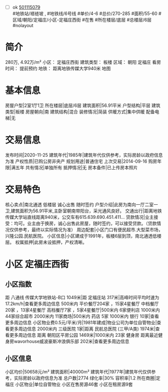 - [ ] ok [501115079](https://bj.5i5j.com/ershoufang/501115079.html)  
 #地铁站/褡裢坡 ,  #地铁线/6号线
#单价/4-6 #总价/270-285 #面积/55-60   #区域/朝阳/定福庄/小区-定福庄西街 #在售 #所在楼层/底层 #总楼层/6层 #nolayout 
# 简介 
 280万,  4.92万/m² 
小区： 定福庄西街
建筑类型： 板楼
区域： 朝阳 定福庄
看房时间： 提前预约
地铁： 距离地铁传媒大学940米 地图
# 基本信息 
 房屋户型|2室1厅1卫
所在楼层|底层/6层
建筑面积|56.91平米
户型结构|平层
建筑类型|板楼
房屋朝向|南
建筑结构|混合
装修情况|简装
供暖方式|集中供暖
配备电梯|无
# 交易信息 
 发布时间|2020-11-25
建筑年代|1985年|建筑年代仅供参考，实际房龄以政府信息为准
产权性质|已购公房非央产
规划用途|普通住宅
上次交易|2014-09-16
购房年限|满五年
共有情况|单独所有
抵押情况|无
房本备件|已上传房本照片
# 交易特色 
 核心卖点|南北通透 低楼层 诚心出售 随时签约
户型介绍|此房为南向一厅二室一卫,建筑面积为56.91平米,主卧室朝南带阳台，采光通风良好。
交通出行|距离地铁传媒大学站直线距离940米，公交车有615.639.690.451.411...
贷款情况|业主接受：均可。业主由于换房，诚心出售此房屋，随时签约，可以接受贷款。（贷款情况仅供参考，最终以实际情况为准）
周边配套|小区门口有便民超市.大型菜市场，兴隆公园.民航医院。
小区信息|小区建成于1991年，板楼6层到顶，南北通透低楼层。
权属抵押|此房未设抵押，产权清晰。
# 小区 定福庄西街
## 小区指数 
 距 八通线 传媒大学地铁站-B口 1049米|距 定福庄站 317米|高峰时间平均时速为17.2km/h|查看更多周边信息
500米内 平价餐厅204家 ，15家4星餐厅
中档餐厅20家 ，13家4星餐厅
高档餐厅7家 ，5家4星餐厅|500米内 6家便利店
1000米内 44家综合超市
2000米内 11家商场|500米内 药店 5家
1000米内 银行 10家|查看更多周边信息
小区物业费0.5元/平米/月|1981年建成|物业公司为单位自管物业|查看更多周边信息
2000米内 三级医院 1家|距离 民航总医院 (三甲/A类) 1974米|查看更多周边信息
距离 朝阳区平房公园 1469米|1000米内 23家 健身房
距离最近健身房wavorhouse威波豪斯冲浪俱乐部 202米|查看更多周边信息
## 小区信息 
 小区均价|50658元/m²
建筑面积|40000m²
建筑年代|1977年|建筑年代仅供参考，实际房龄以政府信息为准
总户数|2774
绿化率|30%
容积率|1.2
所在商圈|定福庄
小区物业|单位自管物业
小区在售房源46套
小区在租房源9套
